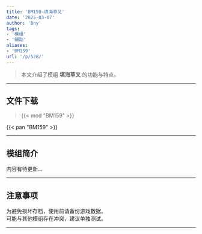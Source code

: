```yaml
---
title: 'BM159-填海草叉'
date: '2025-03-07'
author: 'Bny'
tags:
- '模组'
- '辅助'
aliases:
- 'BM159'
url: '/p/528/'
---
```


> 本文介绍了模组 **填海草叉** 的功能与特点。

---

## 文件下载  

> {{< mod "BM159" >}}  

{{< pan "BM159" >}}  

---

## 模组简介

>  
内容有待更新...  

---

## 注意事项

>  
为避免损坏存档，使用前请备份游戏数据。  
可能与其他模组存在冲突，建议单独测试。  

---

